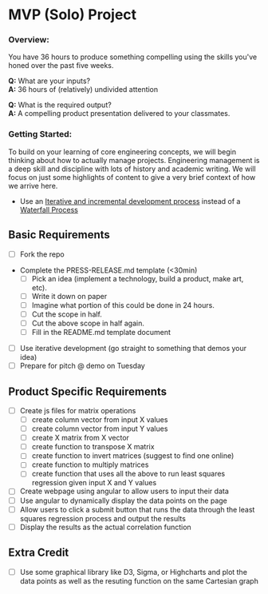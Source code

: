
# MVP (Solo) Project

### Overview:

You have 36 hours to produce something compelling using the skills you've honed over the past five weeks. 

__Q:__ What are your inputs?
<br>
__A:__ 36 hours of (relatively) undivided attention

__Q:__ What is the required output?
<br>
__A:__ A compelling product presentation delivered to your classmates.


### Getting Started:

To build on your learning of core engineering concepts, we will begin thinking about how to actually manage projects. Engineering management is a deep skill and discipline with lots of history and academic writing. We will focus on just some highlights of content to give a very brief context of how we arrive here.

* Use an [Iterative and incremental development process](http://en.wikipedia.org/wiki/Iterative_and_incremental_development) instead of a [Waterfall Process](http://en.wikipedia.org/wiki/Waterfall_model)

<!--
*  [Agile](http://en.wikipedia.org/wiki/Agile_software_development) - is a modern eveolution of Iterative and Incremental Development (IID) that further formalizes the IID philosophy with a set of principles and best practices. It also applies Lean Manufacturing process like [Kanban](http://en.wikipedia.org/wiki/Kanban).-->

<!--* [Lean Product Process](http://theleanstartup.com/principles) - Takes the essence of Agile Development methodology and applies it more broadly to the development of product and buiness models that support he requirements of the project.
-->


## Basic Requirements
- [ ] Fork the repo
- Complete the PRESS-RELEASE.md template (<30min)
  - [ ] Pick an idea (implement a technology, build a product, make art, etc).
  - [ ] Write it down on paper
  - [ ] Imagine what portion of this could be done in 24 hours.
  - [ ] Cut the scope in half.
  - [ ] Cut the above scope in half again.
  - [ ] Fill in the README.md template document
- [ ] Use iterative development (go straight to something that demos your idea)
- [ ] Prepare for pitch @ demo on Tuesday

## Product Specific Requirements
- [ ] Create js files for matrix operations
  - [ ] create column vector from input X values
  - [ ] create column vector from input Y values
  - [ ] create X matrix from X vector
  - [ ] create function to transpose X matrix
  - [ ] create function to invert matrices (suggest to find one online)
  - [ ] create function to multiply matrices
  - [ ] create function that uses all the above to run least squares regression given input X and Y values
- [ ] Create webpage using angular to allow users to input their data
- [ ] Use angular to dynamically display the data points on the page
- [ ] Allow users to click a submit button that runs the data through the least squares regression process and output the results
- [ ] Display the results as the actual correlation function

## Extra Credit

- [ ] Use some graphical library like D3, Sigma, or Highcharts and plot the data points as well as the resuting function on the same Cartesian graph

